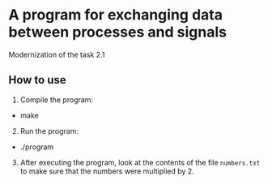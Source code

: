 # A program for exchanging data between processes and signals  

Modernization of the task 2.1   

## How to use  

1. Compile the program:
- make  

2. Run the program:
- ./program  

3. After executing the program, look at the contents of the file `numbers.txt `to make sure that the numbers were multiplied by 2.